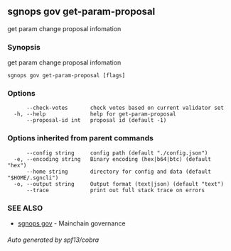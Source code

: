 ## sgnops gov get-param-proposal

get param change proposal infomation

### Synopsis

get param change proposal infomation

```
sgnops gov get-param-proposal [flags]
```

### Options

```
      --check-votes       check votes based on current validator set
  -h, --help              help for get-param-proposal
      --proposal-id int   proposal id (default -1)
```

### Options inherited from parent commands

```
      --config string     config path (default "./config.json")
  -e, --encoding string   Binary encoding (hex|b64|btc) (default "hex")
      --home string       directory for config and data (default "$HOME/.sgncli")
  -o, --output string     Output format (text|json) (default "text")
      --trace             print out full stack trace on errors
```

### SEE ALSO

* [sgnops gov](sgnops_gov.md)	 - Mainchain governance

###### Auto generated by spf13/cobra
